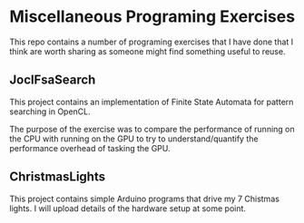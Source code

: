 # Miscellaneous Programing Exercises
This repo contains a number of programing exercises that I have done that I think are worth sharing as someone might find something useful to reuse.

## JoclFsaSearch
This project contains an implementation of Finite State Automata for pattern searching in OpenCL.

The purpose of the exercise was to compare the performance of running on the CPU with running on the GPU to try to understand/quantify the performance overhead of tasking the GPU.


## ChristmasLights
This project contains simple Arduino programs that drive my 7 Chistmas lights.  I will upload details of the hardware setup at some point.
